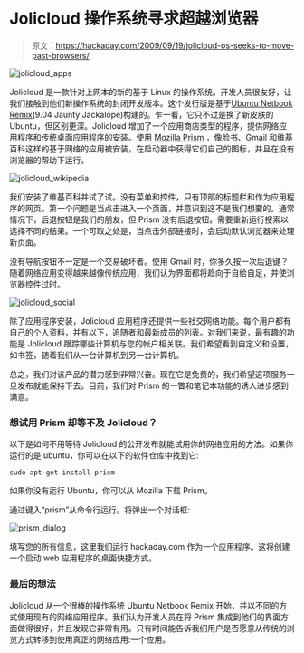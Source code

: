 # Jolicloud 操作系统寻求超越浏览器

> 原文：<https://hackaday.com/2009/09/19/jolicloud-os-seeks-to-move-past-browsers/>

![jolicloud_apps](img/9f328b7a2c15cdb53056ffeb55da93df.png "jolicloud_apps")

Jolicloud 是一款针对上网本的新的基于 Linux 的操作系统。开发人员很友好，让我们接触到他们新操作系统的封闭开发版本。这个发行版是基于[Ubuntu Netbook Remix](http://www.ubuntu.com/GetUbuntu/download-netbook)(9.04 Jaunty Jackalope)构建的。乍一看，它只不过是换了新皮肤的 Ubuntu，但区别更深。Jolicloud 增加了一个应用商店类型的程序，提供网络应用程序和传统桌面应用程序的安装。使用 [Mozilla Prism](http://labs.mozilla.com/prism/) ，像脸书、Gmail 和维基百科这样的基于网络的应用被安装，在启动器中获得它们自己的图标，并且在没有浏览器的帮助下运行。

![jolicloud_wikipedia](img/dc81c0dc380ac4b2b819e13503e69304.png "jolicloud_wikipedia")

我们安装了维基百科并试了试。没有菜单和控件，只有顶部的标题栏和作为应用程序的网页。第一个问题是当点击进入一个页面，并意识到这不是我们想要的。通常情况下，后退按钮是我们的朋友，但 Prism 没有后退按钮。需要重新运行搜索以选择不同的结果。一个可取之处是，当点击外部链接时，会启动默认浏览器来处理新页面。

没有导航按钮不一定是一个交易破坏者。使用 Gmail 时，你多久按一次后退键？随着网络应用变得越来越像传统应用，我们认为界面都将趋向于自给自足，并使浏览器控件过时。

![jolicloud_social](img/8c58e6f9415c1c55073eb6036a8b2930.png "jolicloud_social")

除了应用程序安装，Jolicloud 应用程序还提供一些社交网络功能。每个用户都有自己的个人资料，并有以下，追随者和最新成员的列表。对我们来说，最有趣的功能是 Jolicloud 跟踪哪些计算机与您的帐户相关联。我们希望看到自定义和设置，如书签，随着我们从一台计算机到另一台计算机。

总之，我们对该产品的潜力感到非常兴奋。现在它是免费的，我们希望这项服务一旦发布就能保持下去。目前，我们对 Prism 的一瞥和笔记本功能的诱人进步感到满意。

### 想试用 Prism 却等不及 Jolicloud？

以下是如何不用等待 Jolicloud 的公开发布就能试用你的网络应用的方法。如果你运行的是 ubuntu，你可以在以下的软件仓库中找到它:

```
sudo apt-get install prism
```

如果你没有运行 Ubuntu，你可以从 Mozilla 下载 Prism。

通过键入“prism”从命令行运行。将弹出一个对话框:

![prism_dialog](img/d85e1cbef7bfe177da0ef74cae364afe.png "prism_dialog")

填写您的所有信息，这里我们运行 hackaday.com 作为一个应用程序。这将创建一个启动 web 应用程序的桌面快捷方式。

### 最后的想法

Jolicloud 从一个很棒的操作系统 Ubuntu Netbook Remix 开始，并以不同的方式使用现有的网络应用程序。我们认为开发人员在将 Prism 集成到他们的界面方面做得很好，并且发现它非常有用。只有时间能告诉我们用户是否愿意从传统的浏览方式转移到使用真正的网络应用:一个应用。